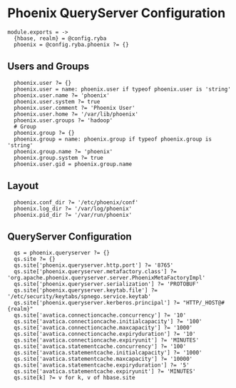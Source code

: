 
# Phoenix QueryServer Configuration

    module.exports = ->
      {hbase, realm} = @config.ryba
      phoenix = @config.ryba.phoenix ?= {}

## Users and Groups

      phoenix.user ?= {}
      phoenix.user = name: phoenix.user if typeof phoenix.user is 'string'
      phoenix.user.name ?= 'phoenix'
      phoenix.user.system ?= true
      phoenix.user.comment ?= 'Phoenix User'
      phoenix.user.home ?= '/var/lib/phoenix'
      phoenix.user.groups ?= 'hadoop'
      # Group
      phoenix.group ?= {}
      phoenix.group = name: phoenix.group if typeof phoenix.group is 'string'
      phoenix.group.name ?= 'phoenix'
      phoenix.group.system ?= true
      phoenix.user.gid = phoenix.group.name

## Layout

      phoenix.conf_dir ?= '/etc/phoenix/conf'
      phoenix.log_dir ?= '/var/log/phoenix'
      phoenix.pid_dir ?= '/var/run/phoenix'

## QueryServer Configuration

      qs = phoenix.queryserver ?= {}
      qs.site ?= {}
      qs.site['phoenix.queryserver.http.port'] ?= '8765'
      qs.site['phoenix.queryserver.metafactory.class'] ?= 'org.apache.phoenix.queryserver.server.PhoenixMetaFactoryImpl'
      qs.site['phoenix.queryserver.serialization'] ?= 'PROTOBUF'
      qs.site['phoenix.queryserver.keytab.file'] ?= '/etc/security/keytabs/spnego.service.keytab'
      qs.site['phoenix.queryserver.kerberos.principal'] ?= "HTTP/_HOST@#{realm}"
      qs.site['avatica.connectioncache.concurrency'] ?= '10'
      qs.site['avatica.connectioncache.initialcapacity'] ?= '100'
      qs.site['avatica.connectioncache.maxcapacity'] ?= '1000'
      qs.site['avatica.connectioncache.expiryduration'] ?= '10'
      qs.site['avatica.connectioncache.expiryunit'] ?= 'MINUTES'
      qs.site['avatica.statementcache.concurrency'] ?= '100'
      qs.site['avatica.statementcache.initialcapacity'] ?= '1000'
      qs.site['avatica.statementcache.maxcapacity'] ?= '10000'
      qs.site['avatica.statementcache.expiryduration'] ?= '5'
      qs.site['avatica.statementcache.expiryunit'] ?= 'MINUTES'
      qs.site[k] ?= v for k, v of hbase.site
